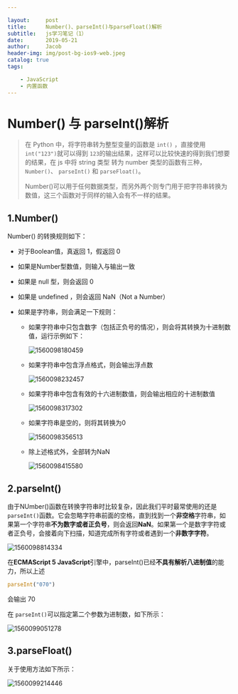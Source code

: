 ```yaml
---

layout:     post
title:      Number()、parseInt()与parseFloat()解析
subtitle:   js学习笔记（1）
date:       2019-05-21
author:     Jacob
header-img: img/post-bg-ios9-web.jpeg
catalog: true
tags:

    - JavaScript
    - 内置函数
---
```


# Number() 与 parseInt()解析

> 在 Python 中，将字符串转为整型变量的函数是 ```int()``` ，直接使用 ```int("123")```就可以得到 `123`的输出结果，这样可以比较快速的得到我们想要的结果，在 js 中将 string 类型 转为 number 类型的函数有三种， `Number()`、 `parseInt()` 和 `parseFloat()`。
>
> Number()可以用于任何数据类型，而另外两个则专门用于把字符串转换为数值，这三个函数对于同样的输入会有不一样的结果。

## 1.Number()

Number() 的转换规则如下：

+ 对于Boolean值，真返回 1，假返回 0

+ 如果是Number型数值，则输入与输出一致

+ 如果是 null 型，则会返回 0

+ 如果是 undefined ，则会返回 NaN（Not a Number）

+ 如果是字符串，则会满足一下规则：

  + 如果字符串中只包含数字（包括正负号的情况），则会将其转换为十进制数值，运行示例如下：

    ![1560098180459](https://github.com/lcs1998/lcs1998.github.io/blob/master/img/1560098180459.png?raw=true)

  + 如果字符串中包含浮点格式，则会输出浮点数

    ![1560098232457](https://github.com/lcs1998/lcs1998.github.io/blob/master/img/1560098232457.png?raw=true)

  + 如果字符串中包含有效的十六进制数值，则会输出相应的十进制数值

    ![1560098317302](https://github.com/lcs1998/lcs1998.github.io/blob/master/img/1560098317302.png?raw=true)

  + 如果字符串是空的，则将其转换为0

    ![1560098356513](https://github.com/lcs1998/lcs1998.github.io/blob/master/img/1560098356513.png?raw=true)

  + 除上述格式外，全部转为NaN

    ![1560098415580](https://github.com/lcs1998/lcs1998.github.io/blob/master/img/1560098415580.png?raw=true)

## 2.parseInt()

由于NUmber()函数在转换字符串时比较复杂，因此我们平时最常使用的还是 `parseInt()`函数。它会忽略字符串前面的空格，直到找到一个**非空格**字符串，如果第一个字符串**不为数字或者正负号**，则会返回**NaN**。如果第一个是数字字符或者正负号，会接着向下扫描，知道完成所有字符或者遇到一个**非数字字符**。

![1560098814334](https://github.com/lcs1998/lcs1998.github.io/blob/master/img/1560098814334.png?raw=true)

在**ECMAScript 5 JavaScript**引擎中，parseInt()已经**不具有解析八进制值**的能力，所以上述

```javascript
parseInt("070")
```

会输出 70

在 `parseInt()`可以指定第二个参数为进制数，如下所示：

![1560099051278](https://github.com/lcs1998/lcs1998.github.io/blob/master/img/1560099051278.png?raw=true)

## 3.parseFloat()

关于使用方法如下所示：

![1560099214446](https://github.com/lcs1998/lcs1998.github.io/blob/master/img/1560099214446.png?raw=true)

